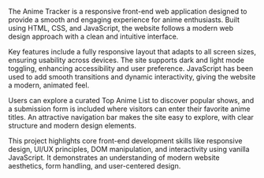 The Anime Tracker is a responsive front-end web application designed to provide a smooth and engaging experience for anime enthusiasts. Built using HTML, CSS, and JavaScript, the website follows a modern web design approach with a clean and intuitive interface.

Key features include a fully responsive layout that adapts to all screen sizes, ensuring usability across devices. The site supports dark and light mode toggling, enhancing accessibility and user preference. JavaScript has been used to add smooth transitions and dynamic interactivity, giving the website a modern, animated feel.

Users can explore a curated Top Anime List to discover popular shows, and a submission form is included where visitors can enter their favorite anime titles. An attractive navigation bar makes the site easy to explore, with clear structure and modern design elements.

This project highlights core front-end development skills like responsive design, UI/UX principles, DOM manipulation, and interactivity using vanilla JavaScript. It demonstrates an understanding of modern website aesthetics, form handling, and user-centered design.

